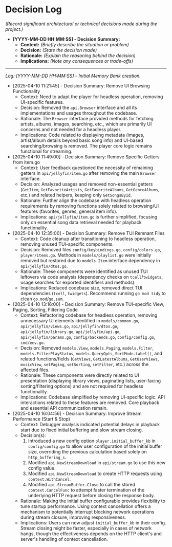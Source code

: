 # Decision Log

*(Record significant architectural or technical decisions made during the project.)*

*   **[YYYY-MM-DD HH:MM:SS] - Decision Summary:**
    *   **Context:** *(Briefly describe the situation or problem)*
    *   **Decision:** *(State the decision made)*
    *   **Rationale:** *(Explain the reasoning behind the decision)*
    *   **Implications:** *(Note any consequences or trade-offs)*

---
*Log:*
*[YYYY-MM-DD HH:MM:SS] - Initial Memory Bank creation.*
*   [2025-04-10 11:21:45] - Decision Summary: Remove UI Browsing Functionality
    *   Context: Need to adapt the player for headless operation, removing UI-specific features.
    *   Decision: Removed the `api.Browser` interface and all its implementations and usages throughout the codebase.
    *   Rationale: The `Browser` interface provided methods for fetching artists, albums, images, searching, etc., which are primarily UI concerns and not needed for a headless player.
    *   Implications: Code related to displaying metadata (images, artist/album details beyond basic song info) and UI-based searching/browsing is removed. The player core logic remains functional for streaming.
*   [2025-04-10 11:49:00] - Decision Summary: Remove Specific Getters from item.go
    *   Context: User feedback questioned the necessity of remaining getters in `api/jellyfin/item.go` after removing the main `Browser` interface.
    *   Decision: Analyzed usages and removed non-essential getters (`GetItem`, `GetFavoriteArtists`, `GetFavoriteAlbums`, `GetGenreAlbums`, etc.) and related helpers, keeping only `GetSongsById`.
    *   Rationale: Further align the codebase with headless operation requirements by removing functions solely related to browsing/UI features (favorites, genres, general item info).
    *   Implications: `api/jellyfin/item.go` is further simplified, focusing only on essential song data retrieval needed for playback functionality.
*   [2025-04-10 12:35:00] - Decision Summary: Remove TUI Remnant Files
    *   Context: Code cleanup after transitioning to headless operation, removing unused TUI-specific components.
    *   Decision: Removed files `config/keybindings.go`, `config/colors.go`, `player/items.go`. Methods in `models/playlist.go` were initially removed but restored due to `models.Item` interface dependency in `api/jellyfin/dtos.go`.
    *   Rationale: These components were identified as unused TUI leftovers via code analysis (dependency checks on `tcell`/`twidgets`, usage searches for exported identifiers and methods).
    *   Implications: Reduced codebase size, removed direct TUI dependencies (`tcell`, `twidgets`). Recommend running `go mod tidy` to clean `go.mod`/`go.sum`.
*   [2025-04-10 13:16:00] - Decision Summary: Remove TUI-specific View, Paging, Sorting, Filtering Code
    *   Context: Refactoring codebase for headless operation, removing unnecessary UI elements identified in `models/common.go`, `api/jellyfin/views.go`, `api/jellyfin/dtos.go`, `api/jellyfin/library.go`, `api/jellyfin/api.go`, `api/jellyfin/params.go`, `config/backends.go`, `config/config.go`, `cmd/env.go`.
    *   Decision: Removed `models.View`, `models.Paging`, `models.Filter`, `models.FilterPlayStatus`, `models.QueryOpts`, `SortMode.Label()`, and related functions/fields (`GetViews`, `GetLatestAlbums`, `GetUserViews`, `musicView`, `setPaging`, `setSorting`, `setFilter`, etc.) across the affected files.
    *   Rationale: These components were directly related to UI presentation (displaying library views, paginating lists, user-facing sorting/filtering options) and are not required for headless functionality.
    *   Implications: Codebase simplified by removing UI-specific logic. API interactions related to these features are removed. Core playback and essential API communication remain.
*   [2025-04-10 16:04:56] - Decision Summary: Improve Stream Performance (Start & Stop)
    *   Context: Debugger analysis indicated potential delays in playback start due to fixed initial buffering and slow stream closing.
    *   Decision(s):
        1. Introduced a new config option `player.initial_buffer_kb` in `config/config.go` to allow user configuration of the initial buffer size, overriding the previous calculation based solely on `http_buffering_s`.
        2. Modified `api.NewStreamDownload` in `api/stream.go` to use this new config value.
        3. Modified `api.NewStreamDownload` to create HTTP requests using `context.WithCancel`.
        4. Modified `api.StreamBuffer.Close` to call the stored `context.CancelFunc` to attempt faster termination of the underlying HTTP request before closing the response body.
    *   Rationale: Making the initial buffer configurable provides flexibility to tune startup performance. Using context cancellation offers a mechanism to potentially interrupt blocking network operations during stream closure, improving responsiveness.
    *   Implications: Users can now adjust `initial_buffer_kb` in their config. Stream closing might be faster, especially in cases of network hangs, though the effectiveness depends on the HTTP client's and server's handling of context cancellation.
